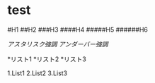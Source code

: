 # test
#H1
##H2
###H3
####H4
#####H5
######H6

*アスタリスク強調*
_アンダーバー強調_


*リスト1
*リスト2
*リスト3

1.List1
2.List2
3.List3

[google]: http://google.com/ "Google"

